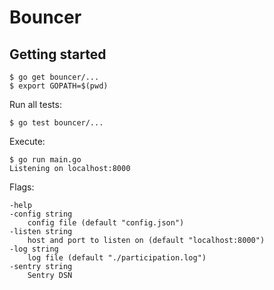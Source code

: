 # Bouncer

## Getting started

    $ go get bouncer/...
    $ export GOPATH=$(pwd)

Run all tests:

    $ go test bouncer/...

Execute:

    $ go run main.go
    Listening on localhost:8000

Flags:

    -help
    -config string
        config file (default "config.json")
    -listen string
        host and port to listen on (default "localhost:8000")
    -log string
        log file (default "./participation.log")
    -sentry string
        Sentry DSN

